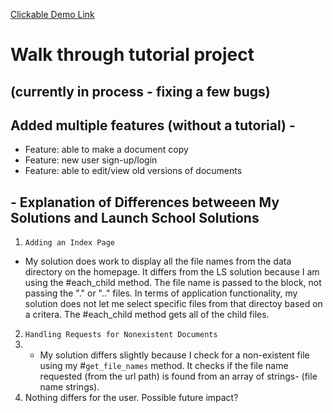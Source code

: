 [Clickable Demo Link](https://rb-175-content-mgt-system.herokuapp.com/)

# Walk through tutorial project 
## (currently in process - fixing a few bugs)
## Added multiple features (without a tutorial) -
  * Feature: able to make a document copy
  * Feature: new user sign-up/login
  * Feature: able to edit/view old versions of documents


## - Explanation of Differences betweeen My Solutions and Launch School Solutions

1. `Adding an Index Page`
  * My solution does work to display all the file names from the data directory on the homepage. It differs from the LS solution because I am using the #each_child method. The file name is passed to the block, not passing the "." or ".." files. In terms of application functionality, my solution does not let me select specific files from that directoy based on a critera. The #each_child method gets all of the child files.


2. `Handling Requests for Nonexistent Documents`
3. * My solution differs slightly because I check for a non-existent file using my #`get_file_names` method. It checks if the file name requested (from the url path) is found from an array of strings- (file name strings). 
4. Nothing differs for the user. Possible future impact? 
